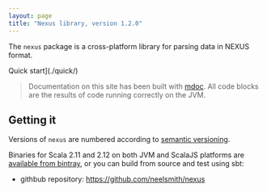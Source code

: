 ```yaml
---
layout: page
title: "Nexus library, version 1.2.0"
---
```




The `nexus` package is a cross-platform library for parsing data in NEXUS format.


Quick start](./quick/)

> Documentation on this site has been built with [mdoc](https://scalameta.org/mdoc/).  All code blocks are the results of code running correctly on the JVM.


## Getting it

Versions of `nexus` are numbered according to [semantic versioning](https://semver.org/).

Binaries for Scala 2.11 and 2.12 on both JVM and ScalaJS platforms are [available from bintray](https://bintray.com/neelsmith/maven/nexus), or you can build from source and test using sbt:

- githbub repository: <https://github.com/neelsmith/nexus>
